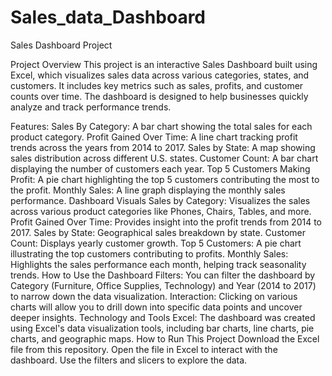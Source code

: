 # Sales_data_Dashboard
Sales Dashboard Project

Project Overview
This project is an interactive Sales Dashboard built using Excel, which visualizes sales data across various categories, states, and customers. It includes key metrics such as sales, profits, and customer counts over time. The dashboard is designed to help businesses quickly analyze and track performance trends.

Features:
Sales By Category: A bar chart showing the total sales for each product category.
Profit Gained Over Time: A line chart tracking profit trends across the years from 2014 to 2017.
Sales by State: A map showing sales distribution across different U.S. states.
Customer Count: A bar chart displaying the number of customers each year.
Top 5 Customers Making Profit: A pie chart highlighting the top 5 customers contributing the most to the profit.
Monthly Sales: A line graph displaying the monthly sales performance.
Dashboard Visuals
Sales by Category: Visualizes the sales across various product categories like Phones, Chairs, Tables, and more.
Profit Gained Over Time: Provides insight into the profit trends from 2014 to 2017.
Sales by State: Geographical sales breakdown by state.
Customer Count: Displays yearly customer growth.
Top 5 Customers: A pie chart illustrating the top customers contributing to profits.
Monthly Sales: Highlights the sales performance each month, helping track seasonality trends.
How to Use the Dashboard
Filters: You can filter the dashboard by Category (Furniture, Office Supplies, Technology) and Year (2014 to 2017) to narrow down the data visualization.
Interaction: Clicking on various charts will allow you to drill down into specific data points and uncover deeper insights.
Technology and Tools
Excel: The dashboard was created using Excel's data visualization tools, including bar charts, line charts, pie charts, and geographic maps.
How to Run This Project
Download the Excel file from this repository.
Open the file in Excel to interact with the dashboard.
Use the filters and slicers to explore the data.
